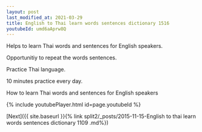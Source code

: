 ```yaml
---
layout: post
last_modified_at: 2021-03-29
title: English to Thai learn words sentences dictionary 1516 
youtubeId: umd6aAprw8Q
---
```

 
 
Helps to learn Thai words and sentences for English speakers.

Opportunitiy to repeat the words sentences. 

Practice Thai language. 
 
10 minutes practice every day. 
 
How to learn Thai words and sentences for English speakers 
 
{% include youtubePlayer.html id=page.youtubeId %}
 
 
[Next]({{ site.baseurl }}{% link  split2/_posts/2015-11-15-English to thai learn words sentences dictionary 1109 .md%})
 
